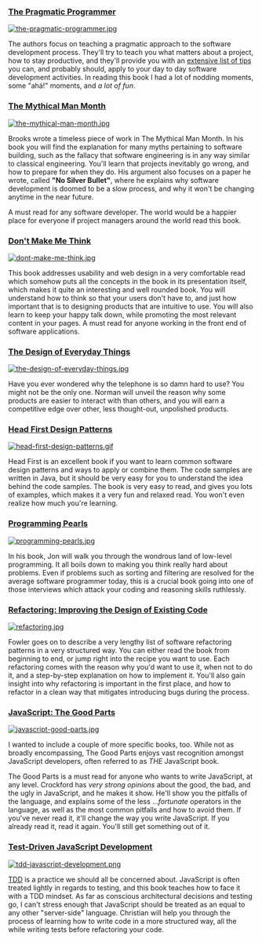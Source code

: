 ### [The Pragmatic Programmer](http://www.amazon.com/Pragmatic-Programmer-Journeyman-Master/dp/020161622X "Find it in Amazon") ###

[![the-pragmatic-programmer.jpg][1]](http://www.amazon.com/Pragmatic-Programmer-Journeyman-Master/dp/020161622X "Find it in Amazon")

The authors focus on teaching a pragmatic approach to the software development process. They'll try to teach you what matters about a project, how to stay productive, and they'll provide you with an [extensive list of tips](http://www.codinghorror.com/blog/2004/10/a-pragmatic-quick-reference.html "A Pragmatic Quick Reference") you can, and probably should, apply to your day to day software development activities. In reading this book I had a lot of nodding moments, some "ahá!" moments, and _a lot of fun_.

### [The Mythical Man Month](http://www.amazon.com/Mythical-Man-Month-Software-Engineering-Anniversary/dp/0201835959 "Find it in Amazon") ###

[![the-mythical-man-month.jpg][2]](http://www.amazon.com/Mythical-Man-Month-Software-Engineering-Anniversary/dp/0201835959 "Find it in Amazon")

Brooks wrote a timeless piece of work in The Mythical Man Month. In his book you will find the explanation for many myths pertaining to software building, such as the fallacy that software engineering is in any way similar to classical engineering. You'll learn that projects inevitably go wrong, and how to prepare for when they do. His argument also focuses on a paper he wrote, called **"No Silver Bullet"**, where he explains why software development is doomed to be a slow process, and why it won't be changing anytime in the near future.

A must read for any software developer. The world would be a happier place for everyone if project managers around the world read this book.

### [Don't Make Me Think](http://www.amazon.com/Dont-Make-Me-Think-Usability/dp/0321344758 "Find it in Amazon") ###

[![dont-make-me-think.jpg][3]](http://www.amazon.com/Dont-Make-Me-Think-Usability/dp/0321344758 "Find it in Amazon")

This book addresses usability and web design in a very comfortable read which somehow puts all the concepts in the book in its presentation itself, which makes it quite an interesting and well rounded book. You will understand how to think so that your users don't have to, and just how important that is to designing products that are intuitive to use. You will also learn to keep your happy talk down, while promoting the most relevant content in your pages. A must read for anyone working in the front end of software applications.

### [The Design of Everyday Things](http://www.amazon.com/Design-Everyday-Things-Revised-Expanded/dp/0465050654 "Find it in Amazon") ###

[![the-design-of-everyday-things.jpg][4]](http://www.amazon.com/Design-Everyday-Things-Revised-Expanded/dp/0465050654 "Find it in Amazon")

Have you ever wondered why the telephone is so damn hard to use? You might not be the only one. Norman will unveil the reason why some products are easier to interact with than others, and you will earn a competitive edge over other, less thought-out, unpolished products.

### [Head First Design Patterns](http://www.amazon.com/First-Design-Patterns-Elisabeth-Freeman/dp/0596007124 "Find it in Amazon") ###

[![head-first-design-patterns.gif][5]](http://www.amazon.com/First-Design-Patterns-Elisabeth-Freeman/dp/0596007124 "Find it in Amazon")

Head First is an excellent book if you want to learn common software design patterns and ways to apply or combine them. The code samples are written in Java, but it should be very easy for you to understand the idea behind the code samples. The book is very easy to read, and gives you lots of examples, which makes it a very fun and relaxed read. You won't even realize how much you're learning.

### [Programming Pearls](http://www.amazon.com/Programming-Pearls-2nd-Jon-Bentley/dp/0201657880 "Find it in Amazon") ###

[![programming-pearls.jpg][6]](http://www.amazon.com/Programming-Pearls-2nd-Jon-Bentley/dp/0201657880 "Find it in Amazon")

In his book, Jon will walk you through the wondrous land of low-level programming. It all boils down to making you think really hard about problems. Even if problems such as sorting and filtering are resolved for the average software programmer today, this is a crucial book going into one of those interviews which attack your coding and reasoning skills ruthlessly.

### [Refactoring: Improving the Design of Existing Code](http://www.amazon.com/Refactoring-Improving-Design-Existing-Code/dp/0201485672 "Find it in Amazon") ###

[![refactoring.jpg][7]](http://www.amazon.com/Refactoring-Improving-Design-Existing-Code/dp/0201485672 "Find it in Amazon")

Fowler goes on to describe a very lengthy list of software refactoring patterns in a very structured way. You can either read the book from beginning to end, or jump right into the recipe you want to use. Each refactoring comes with the reason why you'd want to use it, when not to do it, and a step-by-step explanation on how to implement it. You'll also gain insight into why refactoring is important in the first place, and how to refactor in a clean way that mitigates introducing bugs during the process.

### [JavaScript: The Good Parts](http://www.amazon.com/JavaScript-Good-Parts-Douglas-Crockford/dp/0596517742 "Find it in Amazon") ###

[![javascript-good-parts.jpg][8]](http://www.amazon.com/JavaScript-Good-Parts-Douglas-Crockford/dp/0596517742 "Find it in Amazon")

I wanted to include a couple of more specific books, too. While not as broadly encompassing, The Good Parts enjoys vast recognition amongst JavaScript developers, often referred to as _THE_ JavaScript book.

The Good Parts is a must read for anyone who wants to write JavaScript, at any level. Crockford has _very strong opinions_ about the good, the bad, and the ugly in JavaScript, and he makes it show. He'll show you the pitfalls of the language, and explains some of the less ..._fortunate_ operators in the language, as well as the most common pitfalls and how to avoid them. If you've never read it, it'll change the way you write JavaScript. If you already read it, read it again. You'll still get something out of it.

### [Test-Driven JavaScript Development](http://www.amazon.com/Test-Driven-JavaScript-Development-Developers-Library/dp/0321683919 "Find it in Amazon") ###

[![tdd-javascript-development.png][9]](http://www.amazon.com/Test-Driven-JavaScript-Development-Developers-Library/dp/0321683919 "Find it in Amazon")

[TDD](http://en.wikipedia.org/wiki/Test-driven_development "Definition of TDD") is a practice we should all be concerned about. JavaScript is often treated lightly in regards to testing, and this book teaches how to face it with a TDD mindset. As far as conscious architectural decisions and testing go, I can't stress enough that JavaScript should be treated as an equal to any other  "server-side" language. Christian will help you through the process of learning how to write code in a more structured way, all the while writing tests before refactoring your code.


  [1]: https://i.imgur.com/fqvoJkR.jpg
  [2]: https://i.imgur.com/1JmntMT.jpg
  [3]: https://i.imgur.com/Rma7rpz.jpg
  [4]: https://i.imgur.com/7JR2rGf.jpg
  [5]: https://i.imgur.com/DUllqq2.gif
  [6]: https://i.imgur.com/ySYp0Zg.jpg
  [7]: https://i.imgur.com/RpThZgB.jpg
  [8]: https://i.imgur.com/e1bWz3k.jpg
  [9]: https://i.imgur.com/XjowBJ5.png
